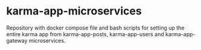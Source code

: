 # karma-app-microservices
Repository with docker compose file and bash scripts for setting up the entire karma app from karma-app-posts, karma-app-users and karma-app-gateway microservices.
